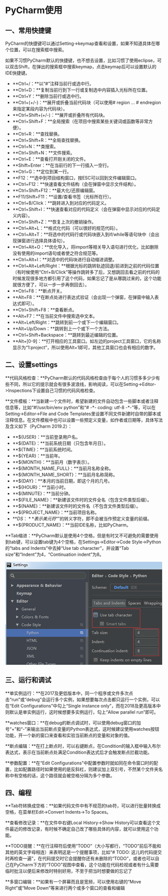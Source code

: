 # PyCharm使用

## **一、常用快捷键**

PyCharm的快捷键可以通过Setting-&gt;keymap查看和设置，如果不知道具体在哪个位置，可以在搜索框中搜索。

如果不习惯PyCharm默认的快捷键，也不想去设置，比如习惯了使用eclipse，可以双击Shift，在弹出的搜索框中搜索keymap，点击keymap后可以设置默认的IDE快捷键。

* **Ctrl+/：**以“\#”注释当前行或选中行。
* **Ctrl+D：**复制当前行到下一行或复制选中内容插入光标所在位置。
* **Ctrl+Y：**删除当前行或选中行。
* **Ctrl+\(+/-\)：**展开或折叠当前代码块（可以使用\# region ... \# endregion来指定某段内容为代码块）。
* **Ctrl+Shift+\(+/-\)：**展开或折叠所有代码块。
* **Ctrl+Shift+F：**全局搜索（在项目中搜索某些关键词或函数等非常方便）。
* **Ctrl+R：**查找替换。
* **Ctrl+Shift+R：**全局查找替换。
* **Ctrl+N：**类搜索。
* **Ctrl+Shift+N：**文件搜索。
* **Ctrl+E：**查看打开刚关闭的文件。
* **Shift+Enter：**在当前行的下一行插入一空行。
* **Ctrl+G：**定位到某一行。
* **F12：**选中到项目结构窗口，按ESC可以回到文件编辑窗口。
* **Ctrl+F12：**快速查看文件结构（会在弹窗中显示文件结构）。
* **Ctrl+Shift+F12：**最大化/还原编辑窗。
* **F11/Shift+F11：**设置/查看书签（光标所在行）。
* **Ctrl+B/Click：**跳转进入到对应的代码定义。
* **Ctrl+Shift+I：**快速查看对应的代码定义（会在弹窗中显示对应的代码定义内容）。
* **Ctrl+Shift+Z：**恢复上次的撤销操作。
* **Ctrl+Alt+L：**格式化代码（可以很好的规范代码）。
* **Ctrl+Alt+T：**将选中的代码行或代码块嵌入到if/while等语句块中（会出现弹窗进行选择具体语句）。
* **Ctrl+Alt+O：**优化导入，将import等相关导入语句进行优化，比如删除没有使用的import语句或者使之符合规范等。
* **Ctrl+Alt+I：**对选中的代码块进行自动缩进调整。
* **Ctrl+Alt+Left/Right：**根据光标的跳转轨迹回退/前进到之前的代码位置（有时候使用“Ctrl+B/Click”等操作跳转多了后，又想跳回去看之前的代码的时候发现很多地方都引用了这个代码，如果忘记了是从哪跳过来的，这个功能就很方便了，可以一步一步再倒回去）。
* **Ctrl+F8：**断点开关。
* **Alt+F8：**在断点处进行表达式验证（会出现一个弹窗，在弹窗中输入表达式即可）。
* **Ctrl+Shift+F8：**查看断点。
* **Alt+F7：**在当前文件中搜索选中文本。
* **Alt+Left/Right：**跳转到前一个或下一个编辑窗口。
* **Alt+Up/Down：**跳转到上一个或下一个方法。
* **Ctrl+Shift+Backspace：**跳转到最近编辑的位置。
* **Alt+\[0-9\]：**打开相应的工具窗口。如左边的project工具窗口，它的名称显示为“1:project”，所以使用Alt+1即可，其他工具窗口也会有相应的数字。

## **二、设置settings**

**代码风格检查：**PyCharm默认的代码风格检查由于每个人的习惯多多少少有些不同，所以它的提示就会有很多波浪线，影响阅读，可以在Setting-&gt;Editor-&gt;Inspections下设置自己习惯的代码风格检查。

**文件模板：**当新建一个文件时，希望新建的文件自动包含一些脚本或者注释信息等，比如“\#!/usr/bin/env python”和“\# -\*- coding: utf-8 -\*-”等，可以在Setting-&gt;Editor-&gt;File and Code Templates里设置不同文件新建时自带的脚本或注释信息。在文件模板中也可以设置一些预定义变量，如作者或日期等，具体写法及含义如下（PyCharm 2019.2）：

* **${USER}：**当前登录用户名。
* **${DATE}：**当前系统日期（只包含年月日）。
* **${TIME}：**当前系统时间。
* **${YEAR}：**当前年。
* **${MONTH}：**当前月（数字表示）。
* **${MONTH\_NAME\_FULL}：**当前月名称全称。
* **${MONTH\_NAME\_SHORT}：**当前月名称简称。
* **${DAY}：**本月的当前日期，即这个月的几号。
* **${HOUR}：**当前小时。
* **${MINUTE}：**当前分钟。
* **${FILE\_NAME}：**新建该文件时的文件全名（包含文件类型后缀）。
* **${NAME}：**新建该文件时的文件名（不包含文件类型后缀）。
* **${PROJECT\_NAME}：**当前项目名称。
* **${DS}：**表示美元符“$”的转义字符，即不会被当作预定义变量的前缀。
* **${PRODUCT\_NAME}：**当前IDE名称，比如PyCharm。

**Tab缩进：**PyCharm默认是使用4个空格，但是有时又不可避免的需要使用到tab键，可以设置tab键为4个空格，在Settings-&gt;Editor-&gt;Code Style-&gt;Python的“tabs and Indents”中去掉“Use tab character”，并设置“Tab size”和“Indent”为4，“Continuation indent”为8。

![](/assets/tab_indents.png)

## **三、运行和调试**

**单实例运行：**在2017及更低版本中，同一个程序或文件多次点击“run”或“debug”会运行多个实例，如果想要每次点击都只运行一个实例，可以在“Edit Configurations”中勾上“Single instance only”，而在2018及更高版本中则默认是单实例运行，这时候想要多实例运行，勾上“Allow parallel run”即可。

**watches窗口：**在debug的断点调试时，可以使用debug窗口的加号“+”和“-”来输出当前断点变量的Python表达式，这时候建议使用watches按钮功能，开一个新的窗口来查看和实验当前断点的变量和对象的值。

**断点编辑：**在打上断点时，可以右键断点，在Condition的输入框中输入布尔表达式，表示在当前断点处满足Condition表达式后才会触发断点拦截功能。

**参数配置：**在“Edit Configurations”中配置参数时就如同在命令窗口时的配置，比如配置路径时如果使用的是反斜杠，则建议加上双引号，不然某个文件夹名称中有空格的话，这个路径就会被空格分隔为多个参数。

## **四、编程**

**Tab符转换成空格：**如果代码文件中有不规范的tab符，可以进行批量转换成空格，在菜单栏Edit-&gt;Convert Indents-&gt;To Spaces。

**查看修改记录：**在文件中右键Local History-&gt;Show History可以查看这个文件最近的修改记录，有时候不确定自己改了哪些具体的内容，就可以使用这个功能。

**TODO提醒：**在行注释符后使用“TODO”（大小写都行，“TODO”前后不能和其他的英文字母相连）来表明这是一个提醒事项，比如“\# TODO: 这儿的代码提交时再检查一遍”，在代码提交时它会提醒你还有未删除的“TODO”，或者也可以自己在PyCharm下方的“TODO”视图中查看，这个功能在代码检视或者有什么需要临时批注以便后来修改时特别好用，不至于把当时想要做的忘记了

**多窗口编辑：**如果有一个屏幕而且是宽频，可以使用右键的“Move Right”或“Move Down”等来进行两个或多个窗口的查看和编辑



